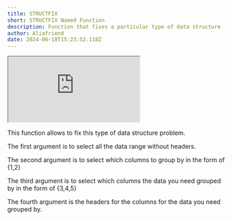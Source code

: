 ```yaml
---
title: STRUCTFIX
short: STRUCTFIX Named Function
description: Function that fixes a particular type of data structure
author: Aliafriend
date: 2024-06-18T15:23:52.118Z
---
```

<iframe src="https://docs.google.com/spreadsheets/d/1IfwyANoEJq0SbstR6j4oAJSVR1DI1DLX8VpA0UM-Ktc/pubhtml?widget=true&amp;headers=false"></iframe>

This function allows to fix this type of data structure problem.

The first argument is to select all the data range without headers.

The second argument is to select which columns to group by in the form of {1,2}

The third argument is to select which columns the data you need grouped by in the form of {3,4,5}

The fourth argument is the headers for the columns for the data you need grouped by. 